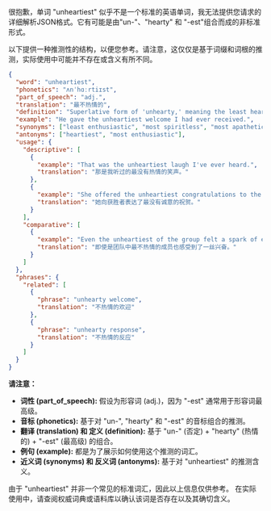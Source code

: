 很抱歉，单词 "unheartiest" 似乎不是一个标准的英语单词，我无法提供您请求的详细解析JSON格式。它有可能是由"un-"、"hearty" 和 "-est"组合而成的非标准形式。

以下提供一种推测性的结构，以便您参考。请注意，这仅仅是基于词缀和词根的推测，实际使用中可能并不存在或含义有所不同。

```json
{
  "word": "unheartiest",
  "phonetics": "ʌnˈhɑːrtiɪst",
  "part_of_speech": "adj.",
  "translation": "最不热情的",
  "definition": "Superlative form of 'unhearty,' meaning the least hearty or enthusiastic.",
  "example": "He gave the unheartiest welcome I had ever received.",
  "synonyms": ["least enthusiastic", "most spiritless", "most apathetic"],
  "antonyms": ["heartiest", "most enthusiastic"],
  "usage": {
    "descriptive": [
      {
        "example": "That was the unheartiest laugh I've ever heard.",
        "translation": "那是我听过的最没有热情的笑声。"
      },
      {
        "example": "She offered the unheartiest congratulations to the winner.",
        "translation": "她向获胜者表达了最没有诚意的祝贺。"
      }
    ],
    "comparative": [
      {
        "example": "Even the unheartiest of the group felt a spark of excitement.",
        "translation": "即使是团队中最不热情的成员也感受到了一丝兴奋。"
      }
    ]
  },
  "phrases": {
    "related": [
      {
        "phrase": "unhearty welcome",
        "translation": "不热情的欢迎"
      },
      {
        "phrase": "unhearty response",
        "translation": "不热情的反应"
      }
    ]
  }
}
```

**请注意：**

*   **词性 (part\_of\_speech):** 假设为形容词 (adj.)，因为 "-est" 通常用于形容词最高级。
*   **音标 (phonetics):** 基于对 "un-", "hearty" 和 "-est" 的音标组合的推测。
*   **翻译 (translation) 和 定义 (definition):**  基于 "un-" (否定) + "hearty" (热情的) + "-est" (最高级) 的组合。
*   **例句 (example):**  都是为了展示如何使用这个推测的词汇。
*   **近义词 (synonyms) 和 反义词 (antonyms):** 基于对 "unheartiest" 的推测含义。

由于 "unheartiest" 并非一个常见的标准词汇，因此以上信息仅供参考。 在实际使用中，请查阅权威词典或语料库以确认该词是否存在以及其确切含义。
 